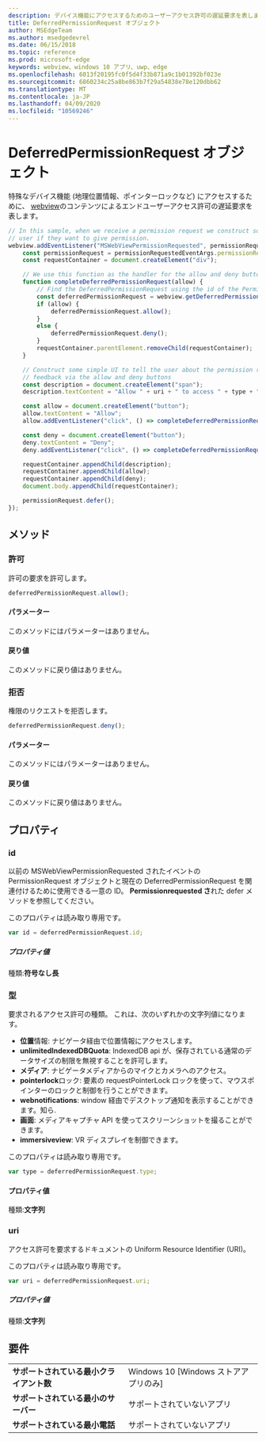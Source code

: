 ```yaml
---
description: デバイス機能にアクセスするためのユーザーアクセス許可の遅延要求を表します。
title: DeferredPermissionRequest オブジェクト
author: MSEdgeTeam
ms.author: msedgedevrel
ms.date: 06/15/2018
ms.topic: reference
ms.prod: microsoft-edge
keywords: webview、windows 10 アプリ、uwp、edge
ms.openlocfilehash: 6013f20195fc0f5d4f33b871a9c1b01392bf023e
ms.sourcegitcommit: 6860234c25a8be863b7f29a54838e78e120dbb62
ms.translationtype: MT
ms.contentlocale: ja-JP
ms.lasthandoff: 04/09/2020
ms.locfileid: "10569246"
---
```

# DeferredPermissionRequest オブジェクト

特殊なデバイス機能 (地理位置情報、ポインターロックなど) にアクセスするために、 [webview](../webview.md)のコンテンツによるエンドユーザーアクセス許可の遅延要求を表します。

```js
// In this sample, when we receive a permission request we construct some basic UI to ask the
// user if they want to give permission.
webview.addEventListener("MSWebViewPermissionRequested", permissionRequestedEventArgs => {
    const permissionRequest = permissionRequestedEventArgs.permissionRequest;
    const requestContainer = document.createElement("div");

    // We use this function as the handler for the allow and deny buttons.
    function completeDeferredPermissionRequest(allow) {
        // Find the DeferredPermissionRequest using the id of the PermissionRequest we deferred.
        const deferredPermissionRequest = webview.getDeferredPermissionRequestById(permissionRequest.id);
        if (allow) {
            deferredPermissionRequest.allow();
        }
        else {
            deferredPermissionRequest.deny();
        }
        requestContainer.parentElement.removeChild(requestContainer);
    }

    // Construct some simple UI to tell the user about the permission request and get their
    // feedback via the allow and deny buttons
    const description = document.createElement("span");
    description.textContent = "Allow " + uri + " to access " + type + "?";

    const allow = document.createElement("button");
    allow.textContent = "Allow";
    allow.addEventListener("click", () => completeDeferredPermissionRequest(true));

    const deny = document.createElement("button");
    deny.textContent = "Deny";
    deny.addEventListener("click", () => completeDeferredPermissionRequest(false));

    requestContainer.appendChild(description);
    requestContainer.appendChild(allow);
    requestContainer.appendChild(deny);
    document.body.appendChild(requestContainer);

    permissionRequest.defer();
});
```

## メソッド

### 許可

許可の要求を許可します。

```js
deferredPermissionRequest.allow();
```

#### パラメーター

このメソッドにはパラメーターはありません。

#### 戻り値

このメソッドに戻り値はありません。

### 拒否

権限のリクエストを拒否します。

```js
deferredPermissionRequest.deny();
```

#### パラメーター

このメソッドにはパラメーターはありません。

#### 戻り値

このメソッドに戻り値はありません。

## プロパティ

### id

以前の MSWebViewPermissionRequested されたイベントの PermissionRequest オブジェクトと現在の DeferredPermissionRequest を関連付けるために使用できる一意の ID。 **Permissionrequested さ**れた defer メソッドを参照してください。

このプロパティは読み取り専用です。

```js
var id = deferredPermissionRequest.id;
```

##### プロパティ値

種類:**符号なし長**

### 型

要求されるアクセス許可の種類。 これは、次のいずれかの文字列値になります。

- **位置**情報: ナビゲータ経由で位置情報にアクセスします。
- **unlimitedIndexedDBQuota**: IndexedDB api が、保存されている通常のデータサイズの制限を無視することを許可します。
- **メディア**: ナビゲータメディアからのマイクとカメラへのアクセス。
- **pointerlock**ロック: 要素の requestPointerLock ロックを使って、マウスポインターのロックと制御を行うことができます。
- **webnotifications**: window 経由でデスクトップ通知を表示することができます。知ら.
- **画面**: メディアキャプチャ API を使ってスクリーンショットを撮ることができます。
- **immersiveview**: VR ディスプレイを制御できます。

このプロパティは読み取り専用です。

```js
var type = deferredPermissionRequest.type;
```

#### プロパティ値

種類:**文字列**

### uri

アクセス許可を要求するドキュメントの Uniform Resource Identifier (URI)。

このプロパティは読み取り専用です。

```js
var uri = deferredPermissionRequest.uri;
```

##### プロパティ値

種類:**文字列**

## 要件

|                                           |                                      |
|-------------------------------------------|--------------------------------------|
| <strong>サポートされている最小クライアント数</strong> | Windows 10 [Windows ストアアプリのみ] |
| <strong>サポートされている最小のサーバー</strong> |            サポートされていないアプリ             |
| <strong>サポートされている最小電話</strong>  |            サポートされていないアプリ             |
